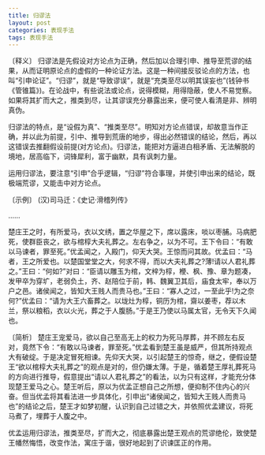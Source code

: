 ```yaml
---
title: 归谬法
layout: post
categories: 表现手法
tags: 表现手法
---
```


〔释义〕 归谬法是先假设对方论点为正确，然后加以合理引申、推导至荒谬的结果，从而证明原论点的虚假的一种论证方法。这是一种间接反驳论点的方法，也叫“引申论证”。“归谬”，就是“导致谬误”，就是“充类至尽以明其误妄也”(钱钟书《管锥篇》)。在论战中，有些说法或论点，说得模糊，用得隐蔽，使人不易觉察。如果将其扩而大之，推类到尽，让其谬误充分暴露出来，便可使人看清是非、辨明真伪。

归谬法的特点，是“设假为真”、“推类至尽”。明知对方论点错误，却故意当作正确，并以此为前提，引中、推导到荒唐的地步，得出必然错误的结论，然后，再以这错误去推翻假设前提(对方论点)。归谬法，能把对方逼进白相矛盾、无法解脱的境地，居高临下，词锋犀利，富于幽默，具有讽刺力量。

运用归谬法，要注意“引申”合乎逻辑，“归谬”符合事理，并使引申出来的结论，既极端荒谬，又能击中对方论点。

〔示例〕 (汉)司马迁：《史记·滑稽列传》

……

楚庄王之时，有所爱马，衣以文绣，置之华屋之下，席以露床，啖以枣脯。马病肥死，使群臣丧之，欲与棺椁大夫礼葬之。左右争之，以为不可。王下令曰：“有敢以马谏者，罪至死。”优孟闻之，入殿门，仰天大哭。王惊而问其故。优孟曰：“马者，王之所爱也。以楚国堂堂之大，何求不得，而以大夫礼葬之?薄!请以人君礼葬之。”王曰：“何如?”对曰：“臣请以雕玉为棺，文梓为椁，楩、枫、豫、章为题凑，发甲卒为穿圹，老弱负土，齐、赵陪位于前，韩、魏翼卫其后，庙食太牢，奉以万户之邑。诸侯闻之，皆知大王贱人而贵马也。”王曰：“寡人之过，一至此乎!为之奈何?”优孟曰：“请为大王六畜葬之。以垅灶为椁，铜历为棺，齋以姜枣，荐以木兰，祭以粮稻，衣以火光，葬之于人腹肠。”于是王乃使以马属太官，无令天下久闻也。

〔简析〕 楚庄王宠爱马，欲以自己至高无上的权力为死马厚葬，并不顾左右反对，竟然下令：“有敢以马谏者，罪至死。”优孟看到楚王虽是威严，但其所持观点大有破绽。于是决定冒死相谏。先仰天大哭，以引起楚王的惊奇，继之，便假设楚王“欲以棺椁大夫礼葬之”的观点是对的，但仍嫌太薄。于是，循着楚王厚礼葬死马的方向进行推导，假意提出“请以人君礼葬之”的看法，以为只有这样，才能充分体现楚王爱马之心。楚王听后，原以为优孟正想自己之所想，便抑制不住内心的兴奋。但当优孟将其看法进一步具体化，引申出“诸侯闻之，皆知大王贱人而贵马也”的结论之后，楚王才如梦初醒，认识到自己过错之大，并依照优孟建议，将死马煮了，埋葬于人腹之中。

优孟运用归谬法，推类至尽，扩而大之，彻底暴露出楚王观点的荒谬绝伦，致使楚王幡然悔悟，改变作法，寓庄于谐，很好地起到了识谏匡正的作用。 